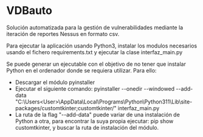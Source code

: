 # VDBauto
Solución automatizada para la gestión de vulnerabilidades mediante la iteración de reportes Nessus en formato csv.

Para ejecutar la aplicación usando Python3, instalar los modulos necesarios usando el fichero requirements.txt y ejecutar la clase interfaz_main.py

Se puede generar un ejecutable con el objetivo de no tener que instalar Python en el ordenador donde se requiera utilizar. Para ello:
- Descargar el módulo pyinstaller
- Ejecutar el siguiente comando: pyinstaller --onedir --windowed --add-data "C:\Users\<User>\AppData\Local\Programs\Python\Python311\Lib\site-packages/customtkinter;customtkinter/" interfaz_main.py
- La ruta de la flag "--add-data" puede variar de una instalación de Python a otra, para encontrar la suya propia ejecutar: pip show customtkinter, y buscar la ruta de instalación del módulo.
